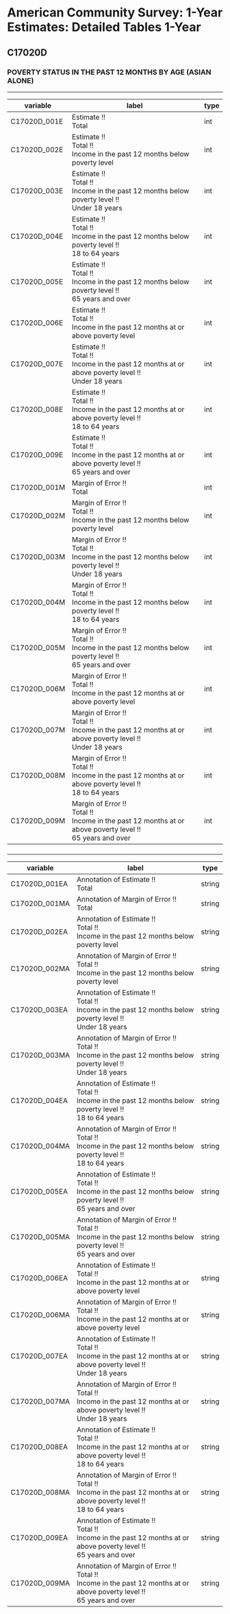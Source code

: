 # American Community Survey: 1-Year Estimates: Detailed Tables 1-Year

## C17020D

### POVERTY STATUS IN THE PAST 12 MONTHS BY AGE (ASIAN ALONE)

___

| variable | label | type |
| ----- | ----- | ----- |
| C17020D_001E | Estimate !!<br>Total | int |
| C17020D_002E | Estimate !!<br>Total !!<br>Income in the past 12 months below poverty level | int |
| C17020D_003E | Estimate !!<br>Total !!<br>Income in the past 12 months below poverty level !!<br>Under 18 years | int |
| C17020D_004E | Estimate !!<br>Total !!<br>Income in the past 12 months below poverty level !!<br>18 to 64 years | int |
| C17020D_005E | Estimate !!<br>Total !!<br>Income in the past 12 months below poverty level !!<br>65 years and over | int |
| C17020D_006E | Estimate !!<br>Total !!<br>Income in the past 12 months at or above poverty level | int |
| C17020D_007E | Estimate !!<br>Total !!<br>Income in the past 12 months at or above poverty level !!<br>Under 18 years | int |
| C17020D_008E | Estimate !!<br>Total !!<br>Income in the past 12 months at or above poverty level !!<br>18 to 64 years | int |
| C17020D_009E | Estimate !!<br>Total !!<br>Income in the past 12 months at or above poverty level !!<br>65 years and over | int |
| C17020D_001M | Margin of Error !!<br>Total | int |
| C17020D_002M | Margin of Error !!<br>Total !!<br>Income in the past 12 months below poverty level | int |
| C17020D_003M | Margin of Error !!<br>Total !!<br>Income in the past 12 months below poverty level !!<br>Under 18 years | int |
| C17020D_004M | Margin of Error !!<br>Total !!<br>Income in the past 12 months below poverty level !!<br>18 to 64 years | int |
| C17020D_005M | Margin of Error !!<br>Total !!<br>Income in the past 12 months below poverty level !!<br>65 years and over | int |
| C17020D_006M | Margin of Error !!<br>Total !!<br>Income in the past 12 months at or above poverty level | int |
| C17020D_007M | Margin of Error !!<br>Total !!<br>Income in the past 12 months at or above poverty level !!<br>Under 18 years | int |
| C17020D_008M | Margin of Error !!<br>Total !!<br>Income in the past 12 months at or above poverty level !!<br>18 to 64 years | int |
| C17020D_009M | Margin of Error !!<br>Total !!<br>Income in the past 12 months at or above poverty level !!<br>65 years and over | int |
### 

___

| variable | label | type |
| ----- | ----- | ----- |
| C17020D_001EA | Annotation of Estimate !!<br>Total | string |
| C17020D_001MA | Annotation of Margin of Error !!<br>Total | string |
| C17020D_002EA | Annotation of Estimate !!<br>Total !!<br>Income in the past 12 months below poverty level | string |
| C17020D_002MA | Annotation of Margin of Error !!<br>Total !!<br>Income in the past 12 months below poverty level | string |
| C17020D_003EA | Annotation of Estimate !!<br>Total !!<br>Income in the past 12 months below poverty level !!<br>Under 18 years | string |
| C17020D_003MA | Annotation of Margin of Error !!<br>Total !!<br>Income in the past 12 months below poverty level !!<br>Under 18 years | string |
| C17020D_004EA | Annotation of Estimate !!<br>Total !!<br>Income in the past 12 months below poverty level !!<br>18 to 64 years | string |
| C17020D_004MA | Annotation of Margin of Error !!<br>Total !!<br>Income in the past 12 months below poverty level !!<br>18 to 64 years | string |
| C17020D_005EA | Annotation of Estimate !!<br>Total !!<br>Income in the past 12 months below poverty level !!<br>65 years and over | string |
| C17020D_005MA | Annotation of Margin of Error !!<br>Total !!<br>Income in the past 12 months below poverty level !!<br>65 years and over | string |
| C17020D_006EA | Annotation of Estimate !!<br>Total !!<br>Income in the past 12 months at or above poverty level | string |
| C17020D_006MA | Annotation of Margin of Error !!<br>Total !!<br>Income in the past 12 months at or above poverty level | string |
| C17020D_007EA | Annotation of Estimate !!<br>Total !!<br>Income in the past 12 months at or above poverty level !!<br>Under 18 years | string |
| C17020D_007MA | Annotation of Margin of Error !!<br>Total !!<br>Income in the past 12 months at or above poverty level !!<br>Under 18 years | string |
| C17020D_008EA | Annotation of Estimate !!<br>Total !!<br>Income in the past 12 months at or above poverty level !!<br>18 to 64 years | string |
| C17020D_008MA | Annotation of Margin of Error !!<br>Total !!<br>Income in the past 12 months at or above poverty level !!<br>18 to 64 years | string |
| C17020D_009EA | Annotation of Estimate !!<br>Total !!<br>Income in the past 12 months at or above poverty level !!<br>65 years and over | string |
| C17020D_009MA | Annotation of Margin of Error !!<br>Total !!<br>Income in the past 12 months at or above poverty level !!<br>65 years and over | string |

